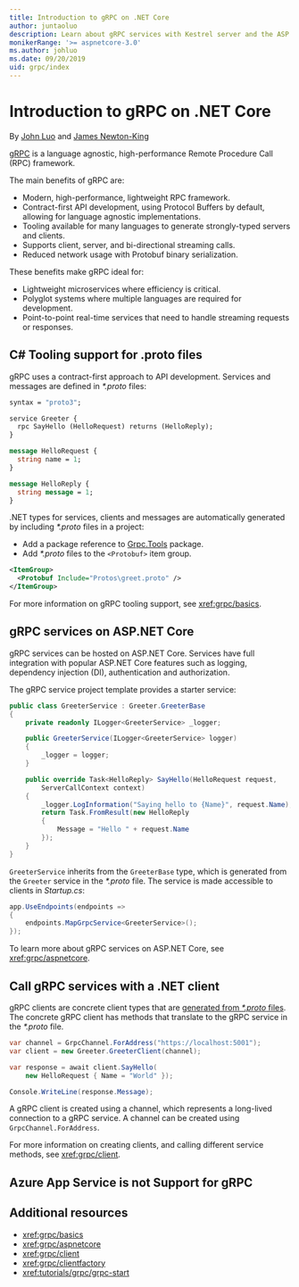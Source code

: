 ```yaml
---
title: Introduction to gRPC on .NET Core
author: juntaoluo
description: Learn about gRPC services with Kestrel server and the ASP.NET Core stack.
monikerRange: '>= aspnetcore-3.0'
ms.author: johluo
ms.date: 09/20/2019
uid: grpc/index
---
```

# Introduction to gRPC on .NET Core

By [John Luo](https://github.com/juntaoluo) and [James Newton-King](https://twitter.com/jamesnk)

[gRPC](https://grpc.io/docs/guides/) is a language agnostic, high-performance Remote Procedure Call (RPC) framework.

The main benefits of gRPC are:
* Modern, high-performance, lightweight RPC framework.
* Contract-first API development, using Protocol Buffers by default, allowing for language agnostic implementations.
* Tooling available for many languages to generate strongly-typed servers and clients.
* Supports client, server, and bi-directional streaming calls.
* Reduced network usage with Protobuf binary serialization.

These benefits make gRPC ideal for:
* Lightweight microservices where efficiency is critical.
* Polyglot systems where multiple languages are required for development.
* Point-to-point real-time services that need to handle streaming requests or responses.

## C# Tooling support for .proto files

gRPC uses a contract-first approach to API development. Services and messages are defined in *\*.proto* files:

```protobuf
syntax = "proto3";

service Greeter {
  rpc SayHello (HelloRequest) returns (HelloReply);
}

message HelloRequest {
  string name = 1;
}

message HelloReply {
  string message = 1;
}
```

.NET types for services, clients and messages are automatically generated by including *\*.proto* files in a project:

* Add a package reference to [Grpc.Tools](https://www.nuget.org/packages/Grpc.Tools/) package.
* Add *\*.proto* files to the `<Protobuf>` item group.

```xml
<ItemGroup>
  <Protobuf Include="Protos\greet.proto" />
</ItemGroup>
```

For more information on gRPC tooling support, see <xref:grpc/basics>.

## gRPC services on ASP.NET Core

gRPC services can be hosted on ASP.NET Core. Services have full integration with popular ASP.NET Core features such as logging, dependency injection (DI), authentication and authorization.

The gRPC service project template provides a starter service:

```csharp
public class GreeterService : Greeter.GreeterBase
{
    private readonly ILogger<GreeterService> _logger;

    public GreeterService(ILogger<GreeterService> logger)
    {
        _logger = logger;
    }

    public override Task<HelloReply> SayHello(HelloRequest request,
        ServerCallContext context)
    {
        _logger.LogInformation("Saying hello to {Name}", request.Name);
        return Task.FromResult(new HelloReply 
        {
            Message = "Hello " + request.Name
        });
    }
}
```

`GreeterService` inherits from the `GreeterBase` type, which is generated from the `Greeter` service in the *\*.proto* file. The service is made accessible to clients in *Startup.cs*:

```csharp
app.UseEndpoints(endpoints =>
{
    endpoints.MapGrpcService<GreeterService>();
});
```

To learn more about gRPC services on ASP.NET Core, see <xref:grpc/aspnetcore>.

## Call gRPC services with a .NET client

gRPC clients are concrete client types that are [generated from *\*.proto* files](xref:grpc/basics#generated-c-assets). The concrete gRPC client has methods that translate to the gRPC service in the *\*.proto* file.

```csharp
var channel = GrpcChannel.ForAddress("https://localhost:5001");
var client = new Greeter.GreeterClient(channel);

var response = await client.SayHello(
    new HelloRequest { Name = "World" });

Console.WriteLine(response.Message);
```

A gRPC client is created using a channel, which represents a long-lived connection to a gRPC service. A channel can be created using `GrpcChannel.ForAddress`.

For more information on creating clients, and calling different service methods, see <xref:grpc/client>.

## Azure App Service is not Support for gRPC

## Additional resources

* <xref:grpc/basics>
* <xref:grpc/aspnetcore>
* <xref:grpc/client>
* <xref:grpc/clientfactory>
* <xref:tutorials/grpc/grpc-start>